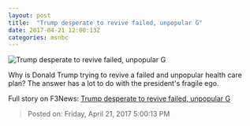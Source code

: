 ```yaml
---
layout: post
title:  "Trump desperate to revive failed, unpopular G"
date: 2017-04-21 12:00:13Z
categories: msnbc
---
```


![Trump desperate to revive failed, unpopular G](http://www.msnbc.com/sites/msnbc/files/styles/ratio--1_91-1--1200x630/public/2017-03-24t205212z_1775625372_rc16c63868c0_rtrmadp_3_usa-obamacare.jpg?itok=87TcvNj6)

Why is Donald Trump trying to revive a failed and unpopular health care plan? The answer has a lot to do with the president's fragile ego.


Full story on F3News: [Trump desperate to revive failed, unpopular G](http://www.f3nws.com/n/QFnMFB)

> Posted on: Friday, April 21, 2017 5:00:13 PM
